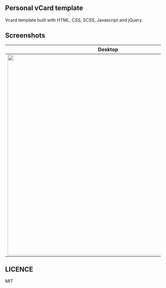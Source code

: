 ## Personal vCard template

Vcard template built with HTML, CSS, SCSS, Javascript and jQuery.

## Screenshots

|                                                          Desktop                                                           |                                                           Mobile                                                            |
| :------------------------------------------------------------------------------------------------------------------------: | :-------------------------------------------------------------------------------------------------------------------------: |
| <img width="650px" src="https://github.com/l3lackcurtains/Resume-VCard-Template/blob/master/gitassets/personalvcard1.PNG"> | <img width="350px"  src="https://github.com/l3lackcurtains/Resume-VCard-Template/blob/master/gitassets/personalvcard2.PNG"> |

## LICENCE

MIT
